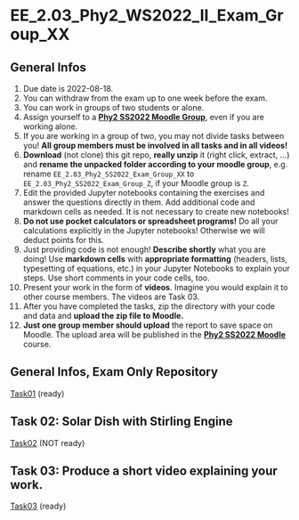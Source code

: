 # EE_2.03_Phy2_WS2022_II_Exam_Group_XX

## General Infos

1. Due date is 2022-08-18.
1. You can withdraw from the exam up to one week before the exam.
1. You can work in groups of two students or alone.
1. Assign yourself to a [**Phy2 SS2022 Moodle Group**](https://moodle.hochschule-rhein-waal.de/mod/choicegroup/view.php?id=368635), even if you are working alone.
1. If you are working in a group of two, you may not divide tasks between you! **All group members must be involved in all tasks and in all videos!** 
1. **Download** (not clone) this git repo, **really unzip** it (right click, extract, ...) and **rename the unpacked folder according to your moodle group**, e.g. rename `EE_2.03_Phy2_SS2022_Exam_Group_XX` to `EE_2.03_Phy2_SS2022_Exam_Group_Z`, if your Moodle group is `Z`. 
1. Edit the provided Jupyter notebooks containing the exercises and answer the questions directly in them. Add additional code and markdown cells as needed. It is not necessary to create new notebooks!
1. **Do not use pocket calculators or spreadsheet programs!** Do all your calculations explicitly in the Jupyter notebooks! Otherwise we will deduct points for this. 
1. Just providing code is not enough! **Describe shortly** what you are doing! Use **markdown cells** with **appropriate formatting** (headers, lists, typesetting of equations, etc.) in your Jupyter Notebooks to explain your steps. Use short comments in your code cells, too.
1. Present your work in the form of **videos**. Imagine you would explain it to other course members. The videos are Task 03. 
1. After you have completed the tasks, zip the directory with your code and data and **upload the zip file to Moodle.**
1. **Just one group member should upload** the report to save space on Moodle. The upload area will be published in the [**Phy2 SS2022 Moodle**](https://moodle.hochschule-rhein-waal.de/course/view.php?id=15227) course.

## General Infos, Exam Only Repository

[Task01](Task01/README.md) (ready)

## Task 02: Solar Dish with Stirling Engine

[Task02](Task02/README.md) (NOT ready)

## Task 03: Produce a short video explaining your work.

[Task03](Task03/README.md) (ready)
